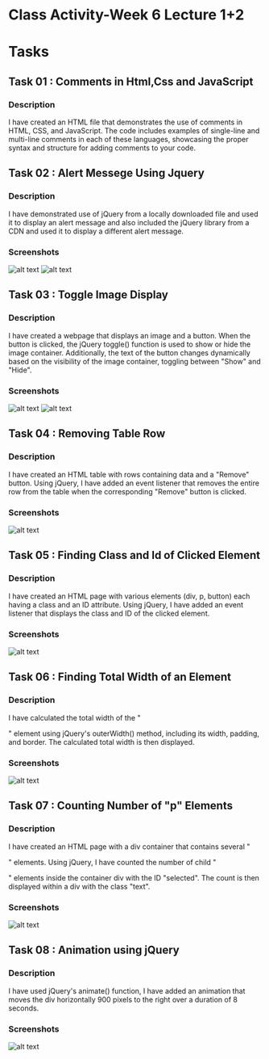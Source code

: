 # Class Activity-Week 6 Lecture 1+2
# Tasks
## Task 01 : Comments in Html,Css and JavaScript
### Description
I have created an HTML file that demonstrates the use of comments in HTML, CSS, and JavaScript. The code includes examples of single-line and multi-line comments in each of these languages, showcasing the proper syntax and structure for adding comments to your code.

## Task 02 : Alert Messege Using Jquery
### Description
I have demonstrated use of jQuery from a locally downloaded file and used it to display an alert message and also included the jQuery library from a CDN and used it to display a different alert message.

### Screenshots
![alt text](<Task 02 Screenshot.png>)
![alt text](<Task 02 Screenshot 2.png>)

## Task 03 : Toggle Image Display
### Description
I have created a webpage that displays an image and a button. When the button is clicked, the jQuery toggle() function is used to show or hide the image container. Additionally, the text of the button changes dynamically based on the visibility of the image container, toggling between "Show" and "Hide".

### Screenshots
![alt text](<Task 03 Screenshot.png>)
![alt text](<Task 03 Screenshot 2.png>)

## Task 04 : Removing Table Row
### Description
I have created an HTML table with rows containing data and a "Remove" button. Using jQuery, I have added an event listener that removes the entire row from the table when the corresponding "Remove" button is clicked.

### Screenshots
![alt text](<Task 04 Screenshot.png>)

## Task 05 : Finding Class and Id of Clicked Element
### Description
I have created an HTML page with various elements (div, p, button) each having a class and an ID attribute. Using jQuery, I have added an event listener that displays the class and ID of the clicked element.

### Screenshots
![alt text](<Task 05 Screenshot.png>)


## Task 06 : Finding Total Width of an Element
### Description
I have calculated the total width of the "<p>" element using jQuery's outerWidth() method, including its width, padding, and border. The calculated total width is then displayed.
### Screenshots
![alt text](<Task 06 Screenshot.png>)

## Task 07 : Counting Number of "p" Elements
### Description
I have created an HTML page with a div container that contains several "<p>" elements. Using jQuery, I have counted the number of child "<p>" elements inside the container div with the ID "selected". The count is then displayed within a div with the class "text".

### Screenshots
![alt text](<Task 07 Screenshot.png>)


## Task 08 : Animation using jQuery
### Description
I have used jQuery's animate() function, I have added an animation that moves the div horizontally 900 pixels to the right over a duration of 8 seconds.

### Screenshots
![alt text](<Task 08 Screenshot.png>)